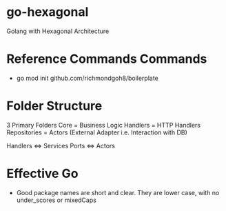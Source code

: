 # go-hexagonal
Golang with Hexagonal Architecture

# Reference Commands Commands
- go mod init github.com/richmondgoh8/boilerplate

# Folder Structure
3 Primary Folders
Core = Business Logic
Handlers = HTTP Handlers
Repositories = Actors (External Adapter i.e. Interaction with DB)

Handlers <=> Services
Ports <=> Actors

# Effective Go
- Good package names are short and clear. They are lower case, with no under_scores or mixedCaps